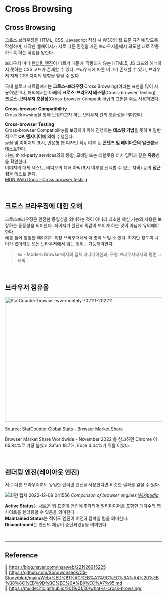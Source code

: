# Cross Browsing

## Cross Browsing

크로스 브라우징은 HTML, CSS, Javascript 작성 시 W3C의 웹 표준 규격에 맞도록 작성하며, 제작한 웹페이지가 서로 다른 환경을 가진 브라우저들에서 의도한 대로 작동하도록 하는 작업을 말한다.

브라우저 마다 [랜더링 엔진](https://github.com/da-in/tech-interview-study/blob/main/Web/%EB%B8%8C%EB%9D%BC%EC%9A%B0%EC%A0%80%EC%99%80%20%EB%A0%8C%EB%8D%94%EB%A7%81.md)이 다르기 때문에, 작동되지 않는 HTML5, JS 코드와 해석하지 못하는 CSS 코드가 존재할 수 있다. 브라우저에 따른 버그가 존재할 수 있고, 브라우저 자체 CSS 차이의 영향을 받을 수 있다.

국내 블로그 자료들에서는 **크로스-브라우징**(Cross Browsing)이라는 표현을 많이 사용하였으나, 해외에서는 아래의 **크로스-브라우저 테스팅**(Cross-browser Testing), **크로스-브라우저 호환성**(Cross-browser Compatibility)의 표현을 주로 사용하였다.

**Cross-browser Compatibility**  
Cross Browsing을 통해 보장하고자 하는 브라우저 간의 호환성을 의미한다.

**Cross-browser Testing**  
Cross-browser Compatibility를 보장하기 위해 진행하는 **테스팅 기법**을 뜻하며 일반적으로 **QA 엔지니어**에 의해 수행된다.  
글꼴 및 이미지의 표시, 반응형 웹 디자인 작동 여부 등 **콘텐츠 및 레이아웃의 일관성**을 테스트한다.  
기능, third-party services와의 통합, 모바일 또는 태블릿용 터치 입력과 같은 **유용성**을 확인한다.  
이미지의 대체 텍스트, 비디오의 폐쇄 자막(표시 여부를 선택할 수 있는 자막) 등의 **접근성**을 테스트 한다.  
[MDN Web Docs - Cross browser testing](https://developer.mozilla.org/en-US/docs/Learn/Tools_and_testing/Cross_browser_testing#prerequisites)

<br/>

## 크로스 브라우징에 대한 오해

크로스브라우징은 완전한 동일성을 의미하는 것이 아니라 최소한 핵심 기능의 사용은 보장하는 동등성을 의미한다. 페이지가 완전히 똑같이 보이게 하는 것이 아님에 유의해야한다.  
예를 들어 동일한 페이지가 특정 브라우저에서 더 좋아 보일 수 있다. 하지만 정도의 차이가 있더라도 모든 브라우저에서 읽는 행위는 가능해야한다.

> ex - Modern Browser에서의 입체 애니메이션과, 구형 브라우저에서의 평면 그래픽.

<br/>

## 브라우저 점유율

<div id="all-browser-ww-monthly-202111-202211" width="600" height="400">
  <img style="width:600px; height: 400px;" src="https://user-images.githubusercontent.com/66757141/206550905-14fc2633-181d-4229-b8b4-fa84f66f7b19.png" alt="StatCounter-browser-ww-monthly-202111-202211"/>
</div>
<p>Source: <a href="https://gs.statcounter.com/">StatCounter Global Stats - Browser Market Share</a></p>

Browser Market Share Worldwide - November 2022 를 참고하면 Chrome 이 65.84%로 가장 높았고 Safari 18.7%, Edge 4.44%가 뒤를 이었다.

<br/>

## 렌더링 엔진(레이아웃 엔진)

서로 다른 브라우저여도 동일한 렌더링 엔진을 사용한다면 비슷한 결과를 얻을 수 있다.

![화면 캡처 2022-12-09 041556](https://user-images.githubusercontent.com/66757141/206547114-5d26cf01-dfc0-4867-8641-3547e9e38570.png)
_Comparison of browser engines [Wikipedia](https://en.wikipedia.org/wiki/Comparison_of_browser_engines)_

**Active Status**는 새로운 웹 표준이 엔진에 추가되어 멀티미디어를 포함한 대다수의 웹사이트를 렌더링할 수 있음을 의미한다.  
**Maintained Status**는 적어도 엔진이 여전히 컴파일 됨을 의미한다.  
**Discontinued**는 엔진의 제공이 중단되었음을 의미한다.

<br/>

---

## Reference

📄 https://blog.naver.com/insaweb/221926915225  
📄 https://github.com/Songwonseok/CS-Study/blob/main/Web/%ED%81%AC%EB%A1%9C%EC%8A%A4%20%EB%B8%8C%EB%9D%BC%EC%9A%B0%EC%A7%95.md  
📄 https://mulder21c.github.io/2019/01/30/what-is-cross-browsing/

